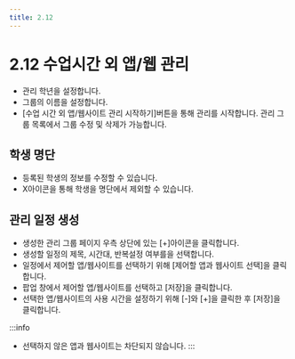 ```yaml
---
title: 2.12
---
```


# 2.12 수업시간 외 앱/웹 관리

- 관리 학년을 설정합니다.
- 그룹의 이름을 설정합니다.
- [수업 시간 외 앱/웹사이트 관리 시작하기]버튼을 통해 관리를 시작합니다. 관리 그룹 목록에서 그룹 수정 및 삭제가 가능합니다.

## 학생 명단

- 등록된 학생의 정보를 수정할 수 있습니다.
- X아이콘을 통해 학생을 명단에서 제외할 수 있습니다.

## 관리 일정 생성

- 생성한 관리 그룹 페이지 우측 상단에 있는 [+]아이콘을 클릭합니다.
- 생성할 일정의 제목, 시간대, 반복설정 여부를을 선택합니다.
- 일정에서 제어할 앱/웹사이트를 선택하기 위해 [제어할 앱과 웹사이트 선택]을 클릭합니다.
- 팝업 창에서 제어할 앱/웹사이트를 선택하고 [저장]을 클릭합니다.
- 선택한 앱/웹사이트의 사용 시간을 설정하기 위해 [-]와 [+]을 클릭한 후 [저장]을 클릭합니다.

:::info

- 선택하지 않은 앱과 웹사이트는 차단되지 않습니다.
  :::
